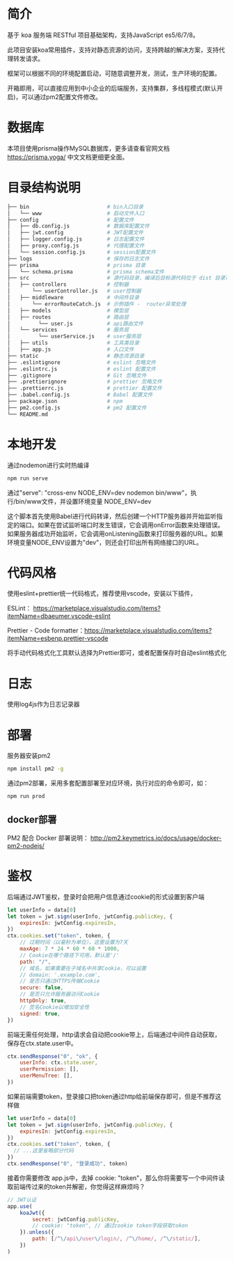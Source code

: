 # 简介

基于 koa 服务端 RESTful 项目基础架构，支持JavaScript es5/6/7/8。

此项目安装koa常用插件，支持对静态资源的访问，支持跨越的解决方案，支持代理转发请求。

框架可以根据不同的环境配置启动，可随意调整开发，测试，生产环境的配置。

开箱即用，可以直接应用到中小企业的后端服务，支持集群，多线程模式(默认开启)，可以通过pm2配置文件修改。

# 数据库
本项目使用prisma操作MySQL数据库，更多请查看官网文档 https://prisma.yoga/ 中文文档更细更全面。

# 目录结构说明

```bash
├── bin                         # bin入口目录
│   └── www                     # 启动文件入口
├── config                      # 配置文件
│   ├── db.config.js            # 数据库配置文件
│   ├── jwt.config              # JWT配置文件
│   ├── logger.config.js        # 日志配置文件
│   ├── proxy.config.js         # 代理配置文件
│   └── session.config.js       # session配置文件
├── logs                        # 保存的日志文件
├── prisma                      # prisma 目录
│   └── schema.prisma           # prisma schema文件
├── src                         # 源代码目录，编译后目标源代码位于 dist 目录logs
│   ├── controllers             # 控制器
│       └── userController.js   # user控制器
│   ├── middleware              # 中间件目录
│       └── errorRouteCatch.js  # 示例插件 -  router异常处理
│   ├── models                  # 模型层
│   ├── routes                  # 路由层
│         └── user.js           # api路由文件
│   └── services                # 服务层
│         └── userService.js    # user服务层
│   ├── utils                   # 工具类目录
│   ├── app.js                  # 入口文件
├── static                      # 静态资源目录
├── .eslintignore               # eslint 忽略文件
├── .eslintrc.js                # eslint 配置文件
├── .gitignore                  # Git 忽略文件
├── .prettierignore             # prettier 忽略文件
├── .prettierrc.js              # prettier 配置文件
├── .babel.config.js            # Babel 配置文件
├── package.json                # npm
├── pm2.config.js               # pm2 配置文件
└── README.md                   
```

# 本地开发
通过nodemon进行实时热编译

```bash
npm run serve
```
通过"serve": "cross-env NODE_ENV=dev nodemon bin/www"，执行/bin/www文件，并设置环境变量 NODE_ENV=dev

这个脚本首先使用Babel进行代码转译，然后创建一个HTTP服务器并开始监听指定的端口。如果在尝试监听端口时发生错误，它会调用onError函数来处理错误。如果服务器成功开始监听，它会调用onListening函数来打印服务器的URL。如果环境变量NODE_ENV设置为"dev"，则还会打印出所有网络接口的URL。


# 代码风格
使用eslint+prettier统一代码格式，推荐使用vscode，安装以下插件，

ESLint：
https://marketplace.visualstudio.com/items?itemName=dbaeumer.vscode-eslint

Prettier - Code formatter：https://marketplace.visualstudio.com/items?itemName=esbenp.prettier-vscode

将手动代码格式化工具默认选择为Prettier即可，或者配置保存时自动eslint格式化

# 日志
使用log4js作为日志记录器


# 部署

服务器安装pm2

```bash
npm install pm2 -g
```

通过pm2部署，采用多套配置部署至对应环境，执行对应的命令即可，如：

```bash
npm run prod
```

## docker部署
PM2 配合 Docker 部署说明： http://pm2.keymetrics.io/docs/usage/docker-pm2-nodejs/

# 鉴权
后端通过JWT鉴权，登录时会把用户信息通过cookie的形式设置到客户端

```javascript
let userInfo = data[0]
let token = jwt.sign(userInfo, jwtConfig.publicKey, {
    expiresIn: jwtConfig.expiresIn,
})
ctx.cookies.set("token", token, {
    // 过期时间（以毫秒为单位），这里设置为7天
    maxAge: 7 * 24 * 60 * 60 * 1000,
    // Cookie在哪个路径下可用，默认是'/'
    path: "/",
    // 域名，如果需要在子域名中共享Cookie，可以设置
    // domain: '.example.com',
    // 是否只通过HTTPS传输Cookie
    secure: false,
    // 是否只允许服务器访问Cookie
    httpOnly: true,
    // 签名Cookie以增加安全性
    signed: true,
})
```


前端无需任何处理，http请求会自动把cookie带上，后端通过中间件自动获取，保存在ctx.state.user中。

```javascript
ctx.sendResponse("0", "ok", {
    userInfo: ctx.state.user,
    userPermission: [],
    userMenuTree: [],
})
```

如果前端需要token，登录接口把token通过http给前端保存即可，但是不推荐这样做

```javascript
let userInfo = data[0]
let token = jwt.sign(userInfo, jwtConfig.publicKey, {
    expiresIn: jwtConfig.expiresIn,
})
ctx.cookies.set("token", token, {
  // ...这里省略部分代码
})
ctx.sendResponse("0", "登录成功", token)
```

接着你需要修改 app.js中，去掉 cookie: "token"，那么你将需要写一个中间件读取前端传过来的token并解密，你觉得这样麻烦吗？

```javascript
// JWT认证
app.use(
    koaJwt({
        secret: jwtConfig.publicKey,
        // cookie: "token", // 通过cookie token字段获取token
    }).unless({
        path: [/^\/api\/user\/login/, /^\/home/, /^\/static/],
    })
)
```